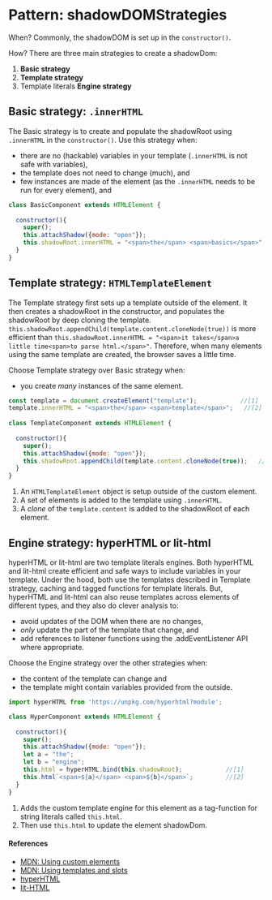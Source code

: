 # Pattern: shadowDOMStrategies

When? Commonly, the shadowDOM is set up in the `constructor()`.

How? There are three main strategies to create a shadowDom:
1. **Basic strategy** 
2. **Template strategy**
3. Template literals **Engine strategy**

## Basic strategy: `.innerHTML`
The Basic strategy is to create and populate the shadowRoot using `.innerHTML` 
in the `constructor()`. Use this strategy when:
 * there are no (hackable) variables in your template (`.innerHTML` is not safe with variables),
 * the template does not need to change (much), and
 * few instances are made of the element (as the `.innerHTML` needs to be run for every element), and

```javascript
class BasicComponent extends HTMLElement {
  
  constructor(){                                                    
    super();
    this.attachShadow({mode: "open"});
    this.shadowRoot.innerHTML = "<span>the</span> <span>basics</span>";
  }
}
```

## Template strategy: `HTMLTemplateElement`
The Template strategy first sets up a template outside of the element.
It then creates a shadowRoot in the constructor, and populates the shadowRoot by deep cloning 
the template. `this.shadowRoot.appendChild(template.content.cloneNode(true))` is more efficient 
than `this.shadowRoot.innerHTML = "<span>it takes</span>a little time<span>to parse html.</span>"`.
Therefore, when many elements using the same template are created, 
the browser saves a little time.

Choose Template strategy over Basic strategy when:
 * you create *many* instances of the same element.

```javascript
const template = document.createElement("template");            //[1]
template.innerHTML = "<span>the</span> <span>template</span>";   //[2]
                                                
class TemplateComponent extends HTMLElement {
  
  constructor(){
    super();
    this.attachShadow({mode: "open"});
    this.shadowRoot.appendChild(template.content.cloneNode(true));   //[3]
  }
}
```
1. An `HTMLTemplateElement` object is setup outside of the custom element.
2. A set of elements is added to the template using `.innerHTML`.
3. A *clone* of the `template.content` is added to the shadowRoot of each element. 

## Engine strategy: hyperHTML or lit-html
hyperHTML or lit-html are two template literals engines.
Both hyperHTML and lit-html create efficient and safe ways to include variables in your template.
Under the hood, both use the templates described in Template strategy, caching and 
tagged functions for template literals.
But, hyperHTML and lit-html can also reuse templates across elements of different types,
and they also do clever analysis to:
* avoid updates of the DOM when there are no changes,
* *only* update the part of the template that change, and
* add references to listener functions using the .addEventListener API where appropriate.

Choose the Engine strategy over the other strategies when:
   * the content of the template can change and
   * the template might contain variables provided from the outside.

```javascript
import hyperHTML from 'https://unpkg.com/hyperhtml?module';

class HyperComponent extends HTMLElement {
  
  constructor(){
    super();
    this.attachShadow({mode: "open"});
    let a = "the";
    let b = "engine";
    this.html = hyperHTML.bind(this.shadowRoot);            //[1]
    this.html`<span>${a}</span> <span>${b}</span>`;         //[2]
  }
}
```
1. Adds the custom template engine for this element as a 
tag-function for string literals called `this.html`.
2. Then use `this.html` to update the element shadowDom.
                              
#### References
* [MDN: Using custom elements](https://developer.mozilla.org/en-US/docs/Web/Web_Components/Using_custom_elements)
* [MDN: Using templates and slots](https://developer.mozilla.org/en-US/docs/Web/Web_Components/Using_templates_and_slots)
* [hyperHTML](https://viperhtml.js.org/hyper.html)
* [lit-HTML](https://github.com/Polymer/lit-html)                                                                                           